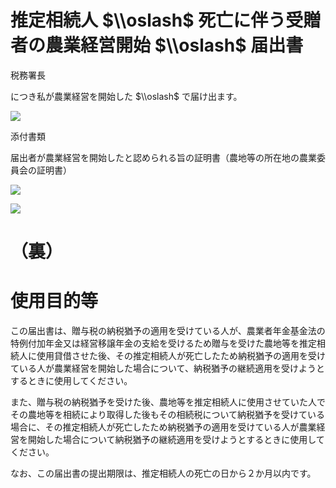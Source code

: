 # 推定相続人 $\\oslash$ 死亡に伴う受贈者の農業経営開始 $\\oslash$ 届出書

税務署長

につき私が農業経営を開始した $\\oslash$ で届け出ます。

![](https://www.nta.go.jp/tmp/3ddfe0a6-6395-4929-adf8-00b5a4598b45/images/cbcc24e5fa4d06dc02e12074fd5095054cb5bd22e9ba604e40ae74b50badf29e.jpg)

添付書類

届出者が農業経営を開始したと認められる旨の証明書（農地等の所在地の農業委員会の証明書）

![](https://www.nta.go.jp/tmp/3ddfe0a6-6395-4929-adf8-00b5a4598b45/images/f727caffd3db8aec7daf8a078f8805c6b6a21bb2c8e44769391ec02e4181957d.jpg)

![](https://www.nta.go.jp/tmp/3ddfe0a6-6395-4929-adf8-00b5a4598b45/images/30eacc02d5eb5de963e5b972bf35ee7ee19b1c81cd37132048b14b649f0dfab5.jpg)

# （裏）

# 使用目的等

この届出書は、贈与税の納税猶予の適用を受けている人が、農業者年金基金法の特例付加年金又は経営移譲年金の支給を受けるため贈与を受けた農地等を推定相続人に使用貸借させた後、その推定相続人が死亡したため納税猶予の適用を受けている人が農業経営を開始した場合について、納税猶予の継続適用を受けようとするときに使用してください。

また、贈与税の納税猶予を受けた後、農地等を推定相続人に使用させていた人でその農地等を相続により取得した後もその相続税について納税猶予を受けている場合に、その推定相続人が死亡したため納税猶予の適用を受けている人が農業経営を開始した場合について納税猶予の継続適用を受けようとするときに使用してください。

なお、この届出書の提出期限は、推定相続人の死亡の日から２か月以内です。